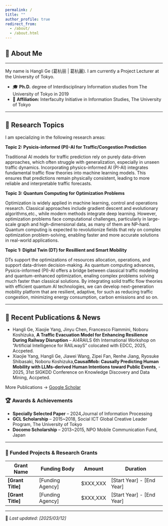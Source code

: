 ```yaml
---
permalink: /
title: ""
author_profile: true
redirect_from: 
  - /about/
  - /about.html
---
```


## 👤 About Me
------
My name is  Hangli Ge (葛杭丽 | 葛杭麗). I am currently a Project Lecturer at the University of Tokyo. 
- 🎓 **Ph.D.** degree of Interdisciplinary Information studies from The University of Tokyo in 2019
- 📍 **Affiliation:** Interfaculty Initiative in Information Studies, The University of Tokyo
---

## 🔬 Research Topics
 I am specializing in the following research areas:

 **Topic 2: Pysicis-informed (PI)-AI for Traffic/Congestion Prediction**
 
 Traditional AI models for traffic prediction rely on purely data-driven approaches, which often struggle with generalization, especially in unseen traffic dynamics. Incorporating physics-informed AI (PI-AI) integrates fundamental traffic flow theories into machine learning models. This ensures that predictions remain physically consistent, leading to more reliable and interpretable traffic forecasts.

 **Topic 3: Quantum Computing for Optimization Problems**
 
Optimization is widely applied in machine learning, control and operations research. Classical approaches include gradient descent and evolutionary algorithms,etc., while modern methods integrate deep learning. However, optimization problems face computational challenges, particularly in large-scale graph and high-dimensional data, as many of them are NP-hard. Quantum computing is expected to revolutionize fields that rely on complex optimization problem-solving, enabling faster and more accurate solutions in real-world applications.

  
**Topic 1: Digital Twin (DT) for Resillient and Smart Mobility**

DTs support the optimizations of resources allocation, operations, and support data-driven decision-making.
As quantum computing advances, Pysicis-informed (PI)-AI offers a bridge between classical traffic modeling and quantum-enhanced optimization, enaling complex problems solving much faster than classical solutions. By integrating solid traffic flow theories with efficient quantum AI technologies, we can develop next-generation mobility platform that are resilient, adaptive, for such as reducing traffic congestion, minimizing energy consumption, carbon emissions  and so on. 

---

## 📝 Recent Publications & News
 - Hangli Ge, Xiaojie Yang, Jinyu Chen, Francesco Flammini, Noboru Koshizuka, **A Traffic Evacuation Model for Enhancing Resilience During Railway Disruption** – AI4RAILS 6th International Workshop on “Artificial Intelligence for RAILwayS” colocated with EDCC, 2025, Accpeted.
 - Xiaojie Yang, Hangli Ge, Jiawei Wang, Zipei Fan, Renhe Jiang, Ryosuke Shibasaki, Noboru Koshizuka,**CausalMob: Causally Predicting Human Mobility with LLMs-derived Human Intentions toward Public Events**, - 2025, 31st SIGKDD Conference on Knowledge Discovery and Data Mining, Accpeted.

More Publications -> [Google Scholar](https://scholar.google.com/citations?user=8lFqJGMAAAAJ&hl=en)

### 🏆 Awards & Achievements
- **Specially Selected Paper** – 2024,Journal of Information Processing
- **GCL Scholarship** – 2015~2018, Social ICT Global Creative Leader Program, The University of Tokyo
- **Docomo Scholarship** – 2013~2015, NPO Mobile Communication Fund, Japan
---

### 🔹 Funded Projects & Research Grants
| Grant Name | Funding Body | Amount | Duration |
|------------|--------------|----------|-------------|
| **[Grant Title]** | [Funding Agency] | $XXX,XXX | [Start Year] - [End Year] |
| **[Grant Title]** | [Funding Agency] | $XXX,XXX | [Start Year] - [End Year] |
---


🔹 _Last updated: [2025/03/12]_  



